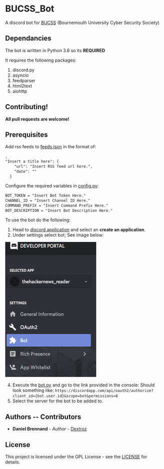 # BUCSS_Bot
A discord bot for [BUCSS](https://www.bucss.net/) (Bournemouth University Cyber Security Society)

## Dependancies
The bot is written in Python 3.6 so its **REQUIRED**

It requires the following packages:

1. discord.py
2. asyncio
3. feedparser
4. html2text
5. aiohttp

## Contributing!
**All pull requests are welcome!**

## Prerequisites

Add rss feeds to [feeds.json](feeds.json) in the format of:
```
,
"Insert a title here": {
    "url": "Insert RSS feed url here.",
    "date": ""
  }
```

Configure the required variables in [config.py](config.py):
```
BOT_TOKEN = "Insert Bot Token Here."
CHANNEL_ID = "Insert Channel ID Here."
COMMAND_PREFIX = "Insert Command Prefix Here."
BOT_DESCRIPTION = "Insert Bot Description Here."
```

To use the bot do the following:

1. Head to [discord application](https://discordapp.com/developers/applications/) and select an **create an application**.
2. Under settings select bot; See image below:

![bot.png](bot.png)

4. Execute the [bot.py](bot.py) and go to the link provided in the console:
    Should look something like: `https://discordapp.com/api/oauth2/authorize?client_id={bot.user.id}&scope=bot&permissions=8`
5. Select the server for the bot to be added to.

## Authors -- Contributors

* **Daniel Brennand** - *Author* - [Dextroz](https://github.com/Dextroz)

## License

This project is licensed under the GPL License - see the [LICENSE](LICENSE) for details.